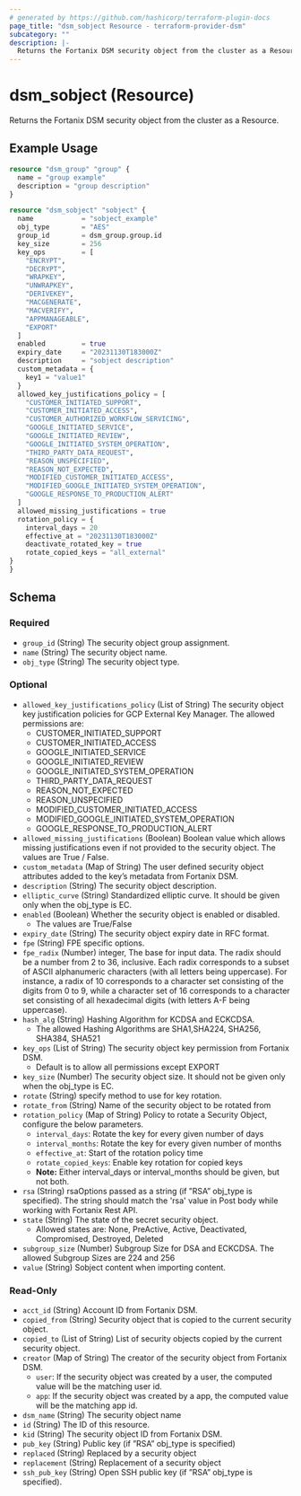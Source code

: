 ```yaml
---
# generated by https://github.com/hashicorp/terraform-plugin-docs
page_title: "dsm_sobject Resource - terraform-provider-dsm"
subcategory: ""
description: |-
  Returns the Fortanix DSM security object from the cluster as a Resource.
---
```


# dsm_sobject (Resource)

Returns the Fortanix DSM security object from the cluster as a Resource.

## Example Usage

```terraform
resource "dsm_group" "group" {
  name = "group example"
  description = "group description"
}

resource "dsm_sobject" "sobject" {
  name            = "sobject_example"
  obj_type        = "AES"
  group_id        = dsm_group.group.id
  key_size        = 256
  key_ops         = [
    "ENCRYPT",
    "DECRYPT",
    "WRAPKEY",
    "UNWRAPKEY",
    "DERIVEKEY",
    "MACGENERATE",
    "MACVERIFY",
    "APPMANAGEABLE",
    "EXPORT"
  ]
  enabled         = true
  expiry_date     = "20231130T183000Z"
  description     = "sobject description"
  custom_metadata = {
    key1 = "value1"
  }
  allowed_key_justifications_policy = [
    "CUSTOMER_INITIATED_SUPPORT",
    "CUSTOMER_INITIATED_ACCESS",
    "CUSTOMER_AUTHORIZED_WORKFLOW_SERVICING",
    "GOOGLE_INITIATED_SERVICE",
    "GOOGLE_INITIATED_REVIEW",
    "GOOGLE_INITIATED_SYSTEM_OPERATION",
    "THIRD_PARTY_DATA_REQUEST",
    "REASON_UNSPECIFIED",
    "REASON_NOT_EXPECTED",
    "MODIFIED_CUSTOMER_INITIATED_ACCESS",
    "MODIFIED_GOOGLE_INITIATED_SYSTEM_OPERATION",
    "GOOGLE_RESPONSE_TO_PRODUCTION_ALERT"
  ]
  allowed_missing_justifications = true
  rotation_policy = {
    interval_days = 20
    effective_at = "20231130T183000Z"
    deactivate_rotated_key = true
    rotate_copied_keys = "all_external"
}
}
```

<!-- schema generated by tfplugindocs -->
## Schema

### Required

- `group_id` (String) The security object group assignment.
- `name` (String) The security object name.
- `obj_type` (String) The security object type.

### Optional

- `allowed_key_justifications_policy` (List of String) The security object key justification policies for GCP External Key Manager. The allowed permissions are:
   * CUSTOMER_INITIATED_SUPPORT
   * CUSTOMER_INITIATED_ACCESS
   * GOOGLE_INITIATED_SERVICE
   * GOOGLE_INITIATED_REVIEW
   * GOOGLE_INITIATED_SYSTEM_OPERATION
   * THIRD_PARTY_DATA_REQUEST
   * REASON_NOT_EXPECTED
   * REASON_UNSPECIFIED
   * MODIFIED_CUSTOMER_INITIATED_ACCESS
   * MODIFIED_GOOGLE_INITIATED_SYSTEM_OPERATION
   * GOOGLE_RESPONSE_TO_PRODUCTION_ALERT
- `allowed_missing_justifications` (Boolean) Boolean value which allows missing justifications even if not provided to the security object. The values are True / False.
- `custom_metadata` (Map of String) The user defined security object attributes added to the key’s metadata from Fortanix DSM.
- `description` (String) The security object description.
- `elliptic_curve` (String) Standardized elliptic curve. It should be given only when the obj_type is EC.
- `enabled` (Boolean) Whether the security object is enabled or disabled.
   * The values are True/False
- `expiry_date` (String) The security object expiry date in RFC format.
- `fpe` (String) FPE specific options.
- `fpe_radix` (Number) integer, The base for input data. The radix should be a number from 2 to 36, inclusive. Each radix corresponds to a subset of ASCII alphanumeric characters (with all letters being uppercase). For instance, a radix of 10 corresponds to a character set consisting of the digits from 0 to 9, while a character set of 16 corresponds to a character set consisting of all hexadecimal digits (with letters A-F being uppercase).
- `hash_alg` (String) Hashing Algorithm for KCDSA and ECKCDSA.
   * The allowed Hashing Algorithms are SHA1,SHA224, SHA256, SHA384, SHA521
- `key_ops` (List of String) The security object key permission from Fortanix DSM.
   * Default is to allow all permissions except EXPORT
- `key_size` (Number) The security object size. It should not be given only when the obj_type is EC.
- `rotate` (String) specify method to use for key rotation.
- `rotate_from` (String) Name of the security object to be rotated from
- `rotation_policy` (Map of String) Policy to rotate a Security Object, configure the below parameters.
   * `interval_days`: Rotate the key for every given number of days
   * `interval_months`: Rotate the key for every given number of months
   * `effective_at`: Start of the rotation policy time
   * `rotate_copied_keys`: Enable key rotation for copied keys
   * **Note:** Either interval_days or interval_months should be given, but not both.
- `rsa` (String) rsaOptions passed as a string (if ”RSA” obj_type is specified). The string should match the 'rsa' value in Post body while working with Fortanix Rest API.
- `state` (String) The state of the secret security object.
   * Allowed states are: None, PreActive, Active, Deactivated, Compromised, Destroyed, Deleted
- `subgroup_size` (Number) Subgroup Size for DSA and ECKCDSA. The allowed Subgroup Sizes are 224 and 256
- `value` (String) Sobject content when importing content.

### Read-Only

- `acct_id` (String) Account ID from Fortanix DSM.
- `copied_from` (String) Security object that is copied to the current security object.
- `copied_to` (List of String) List of security objects copied by the current security object.
- `creator` (Map of String) The creator of the security object from Fortanix DSM.
   * `user`: If the security object was created by a user, the computed value will be the matching user id.
   * `app`: If the security object was created by a app, the computed value will be the matching app id.
- `dsm_name` (String) The security object name
- `id` (String) The ID of this resource.
- `kid` (String) The security object ID from Fortanix DSM.
- `pub_key` (String) Public key (if ”RSA” obj_type is specified)
- `replaced` (String) Replaced by a security object
- `replacement` (String) Replacement of a security object
- `ssh_pub_key` (String) Open SSH public key (if ”RSA” obj_type is specified).
